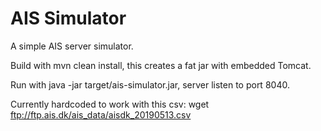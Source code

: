 # AIS Simulator

A simple AIS server simulator.

Build with mvn clean install, this creates a fat jar with embedded Tomcat.

Run with java -jar target/ais-simulator.jar, server listen to port 8040.

Currently hardcoded to work with this csv: wget ftp://ftp.ais.dk/ais_data/aisdk_20190513.csv
